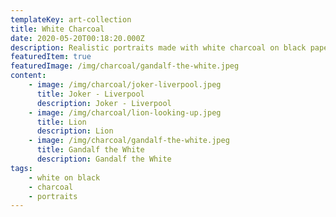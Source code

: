 ```yaml
---
templateKey: art-collection
title: White Charcoal
date: 2020-05-20T00:18:20.000Z
description: Realistic portraits made with white charcoal on black paper
featuredItem: true
featuredImage: /img/charcoal/gandalf-the-white.jpeg
content:
    - image: /img/charcoal/joker-liverpool.jpeg
      title: Joker - Liverpool
      description: Joker - Liverpool
    - image: /img/charcoal/lion-looking-up.jpeg
      title: Lion
      description: Lion
    - image: /img/charcoal/gandalf-the-white.jpeg
      title: Gandalf the White
      description: Gandalf the White
tags:
    - white on black
    - charcoal
    - portraits
---
```

